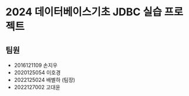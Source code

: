 # 2024 데이터베이스기초 JDBC 실습 프로젝트
## 팀원
- 2016121109 손지우
- 2020125054 이호경
- 2022125024 배별하 (팀장)
- 2022127002 고대윤
